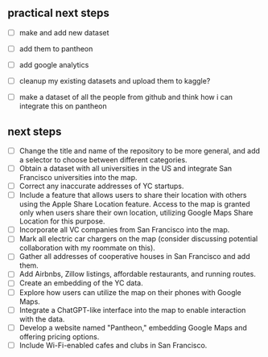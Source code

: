 ## practical next steps

- [ ] make and add new dataset 
- [ ] add them to pantheon
- [ ] add google analytics 
- [ ] cleanup my existing datasets and upload them to kaggle?
- [ ] make a dataset of all the people from github and think how i can integrate this on pantheon


## next steps

- [ ] Change the title and name of the repository to be more general, and add a selector to choose between different categories.
- [ ] Obtain a dataset with all universities in the US and integrate San Francisco universities into the map.
- [ ] Correct any inaccurate addresses of YC startups.
- [ ] Include a feature that allows users to share their location with others using the Apple Share Location feature. Access to the map is granted only when users share their own location, utilizing Google Maps Share Location for this purpose.
- [ ] Incorporate all VC companies from San Francisco into the map.
- [ ] Mark all electric car chargers on the map (consider discussing potential collaboration with my roommate on this).
- [ ] Gather all addresses of cooperative houses in San Francisco and add them.
- [ ] Add Airbnbs, Zillow listings, affordable restaurants, and running routes.
- [ ] Create an embedding of the YC data.
- [ ] Explore how users can utilize the map on their phones with Google Maps.
- [ ] Integrate a ChatGPT-like interface into the map to enable interaction with the data.
- [ ] Develop a website named "Pantheon," embedding Google Maps and offering pricing options.
- [ ] Include Wi-Fi-enabled cafes and clubs in San Francisco.